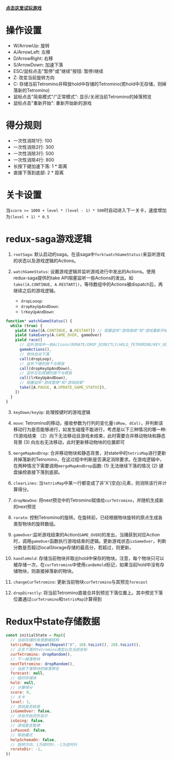 **[点击这里试玩游戏](https://wemmaling.github.io/Tetris/)**

# 操作设置

- W/ArrowUp: 旋转
- A/ArrowLeft: 左移
- D/ArrowRight: 右移
- S/ArrowDown: 加速下落
- ESC/鼠标点击"暂停"或"继续"按钮: 暂停/继续
- Z: 改变当前旋转方向
- C: 存储当前Tetromino并释放hold中存储的Tetromino(若hold中无存储，则掉落新的Tetromino)
- 鼠标点击"简易模式"/"正常模式": 显示/关闭当前Tetromino的掉落预览
- 鼠标点击"重新开始": 重新开始新的游戏
# 得分规则
- 一次性消除1行: 100
- 一次性消除2行: 300
- 一次性消除3行: 500
- 一次性消除4行: 800
- 长按下键加速下落: 1 * 距离
- 直接下落到底部: 2 * 距离
# 关卡设置
当`score >= 1000 + level * (level - 1) * 500`时自动进入下一关卡，速度增加为`(level + 1) * 0.5`
# redux-saga游戏逻辑
1. `rootSaga`: 默认启动的saga。在该saga中`fork(watchGameStatus)`来监听游戏的状态以及游戏逻辑的Actions。

2. `​watchGameStatus`: 设置游戏逻辑并监听游戏进行中发出的Actions。使用redux-saga提供的take API阻塞监听一些Actions的发出。如`take([A.CONTINUE, A.RESTART])`，等待数组中的Actions被dispatch后，再继续之后的游戏逻辑。
    - `dropLooop`:
    - `dropKeyUpAndDown`:
    - `lrKeyUpAndDown`:
```javascript
function* watchGameStatus() {
  while (true) {
    yield take([A.CONTINUE, A.RESTART]) // 阻塞监听"游戏继续"和"游戏重新开始"Actions
    yield takeEvery(A.GAME_OVER, gameOver)
    yield race([
      // 监听游戏中一些Actions(RORATE/DROP_DIRECTLY/HOLD_TETROMINO/KEY_DOWN/KEY_ON)的dispatch，并执行对应saga函数
      gameActions(),
      // 物块自动下落
      call(dropLoop),
      // 监听下键的按下与释放
      call(dropKeyUpAndDown),
      // 监听左右按键的按下与释放
      call(lrKeyUpAndDown),
      // 阻塞监听"游戏暂停"和"游戏结束"
      take([A.PAUSE, A.UPDATE_GAME_STATUS]),
    ])
  }
}
```
3. `keyDown/keyUp`: 处理按键时的游戏逻辑

4. `move`: Tetromino的移动，接收参数为行列的变化量`(dRow, dCol)`，并判断该移动行为是否能够进行，如发生碰撞不能进行，考虑是以下三种情况的哪一种: (1)游戏结束 （2）向下无法移动且游戏未结束，此时需要合并移动物块和静态背景 (3) 向左右无法移动，此时更新移动物块的位置即可

5. `mergeMapAndDrop`: 合并移动物块和静态背景，对state中的`tetrisMap`进行更新并掉落新的Tetromino，在这过程中判断是否满足消除要求。在游戏逻辑中，在两种情况下需要调用`mergeMapAndDrop`函数: (1) 无法继续下落的情况 (2) 键盘操控直接下落到底部。

6. `clearLines`: 当`tetrisMap`中某一行都变成了非'X'(空白)元素，则消除该行并计算得分。

7. `dropNewOne`: 将next预览中的Tetromino赋值给`curTetromino`，并随机生成新的next预览

8. `rorate`: 控制Tetromino的旋转。在旋转前，已经根据物块旋转的原点生成各类型物块的旋转数组。

9. `gameOver`:监听游戏结束的Action(`GAME_OVER`)的发出，当捕获到对应Action时，调用`gameOver`函数执行游戏结束的逻辑。更新游戏状态`isGameOver`，判断分数是否超过localStorage存储的最高分，若超过，则更新。

10. `handleHold`: 存储当前物块并取出hold中保存的物块。注意，每个物块只可以被存储一次，在`curTetromino`中使用`canBeHold`标记，如果当前hold中没有存储物块，则直接掉落新的物块。

11. `changeCurTetromino`: 更新当前物块`curTetromino`与其预览`forecast`

12. `dropDirectly`: 将当前Tetromino直接合并到预览下落位置上。其中预览下落位置通过`curTetromino`和`tetrisMap`计算得到

# Redux中state存储数据
```javascript
const initialState = Map({
  // 当前存储的背景数据结构
  tetrisMap: Repeat(Repeat("X", 10).toList(), 20).toList(),
  // 正在下落的tetromino类型以及当前坐标
  curTetromino: dropRandom(),
  // 下一掉落物块
  nextTetromino: dropRandom(),
  // 当前下落物块的掉落预览
  forecast: null,
  // 临时存储块
  hold: null,
  // 计算得分
  score: 0,
  // 关卡
  level: 1,
  // 游戏是否结束
  isGameOver: false,
  // 涉及开始页的显示
  isGoing: false,
  // 游戏是否暂停
  isPaused: false,
  // 帮助模式
  helpSchemaOn: false,
  // 旋转方向，1为顺时针，-1为逆时针
  rorateDir: -1,
})
```
